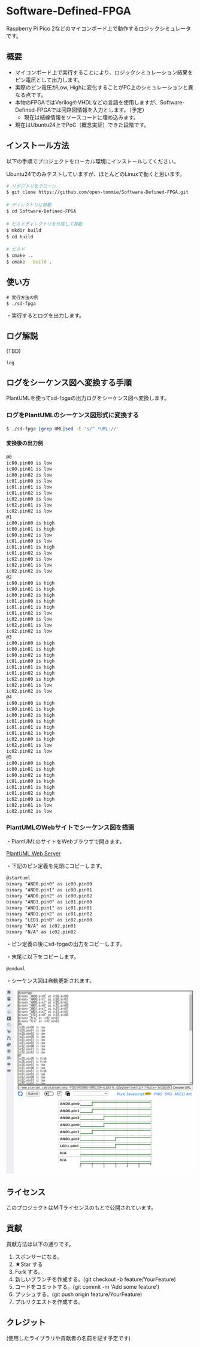 # Software-Defined-FPGA
Raspberry Pi Pico 2などのマイコンボード上で動作するロジックシミュレータです。

## 概要

- マイコンボード上で実行することにより、ロジックシミュレーション結果をピン電圧として出力します。
- 実際のピン電圧がLow, Highに変化することがPC上のシミュレーションと異なる点です。
- 本物のFPGAではVerilogやVHDLなどの言語を使用しますが、Software-Defined-FPGAでは回路図情報を入力とします。（予定）
  - 現在は結線情報をソースコードに埋め込みます。
- 現在はUbuntu24上でPoC（概念実証）できた段階です。

## インストール方法

以下の手順でプロジェクトをローカル環境にインストールしてください。

Ubuntu24でのみテストしていますが、ほとんどのLinuxで動くと思います。

```bash
# リポジトリをクローン
$ git clone https://github.com/open-tommie/Software-Defined-FPGA.git

# ディレクトリに移動
$ cd Software-Defined-FPGA

# ビルドディレクトリを作成して移動
$ mkdir build
$ cd build

# ビルド
$ cmake ..
$ cmake --build .

```

## 使い方

```
# 実行方法の例
$ ./sd-fpga
```
・実行するとログを出力します。

## ログ解説
(TBD)
```
log
```

## ログをシーケンス図へ変換する手順

PlantUMLを使ってsd-fpgaの出力ログをシーケンス図へ変換します。

### ログをPlantUMLのシーケンス図形式に変換する

```bash
$ ./sd-fpga |grep UML|sed -E 's/^.*UML://'
```
#### 変換後の出力例

```text
@0
ic00.pin00 is low
ic00.pin01 is low
ic00.pin02 is low
ic01.pin00 is low
ic01.pin01 is low
ic01.pin02 is low
ic02.pin00 is low
ic02.pin01 is low
ic02.pin02 is low
@1
ic00.pin00 is high
ic00.pin01 is high
ic00.pin02 is low
ic01.pin00 is low
ic01.pin01 is high
ic01.pin02 is low
ic02.pin00 is low
ic02.pin01 is low
ic02.pin02 is low
@2
ic00.pin00 is high
ic00.pin01 is high
ic00.pin02 is high
ic01.pin00 is high
ic01.pin01 is high
ic01.pin02 is low
ic02.pin00 is low
ic02.pin01 is low
ic02.pin02 is low
@3
ic00.pin00 is high
ic00.pin01 is high
ic00.pin02 is high
ic01.pin00 is high
ic01.pin01 is high
ic01.pin02 is high
ic02.pin00 is high
ic02.pin01 is low
ic02.pin02 is low
@4
ic00.pin00 is high
ic00.pin01 is high
ic00.pin02 is high
ic01.pin00 is high
ic01.pin01 is high
ic01.pin02 is high
ic02.pin00 is high
ic02.pin01 is low
ic02.pin02 is low
@5
ic00.pin00 is high
ic00.pin01 is high
ic00.pin02 is high
ic01.pin00 is high
ic01.pin01 is high
ic01.pin02 is high
ic02.pin00 is high
ic02.pin01 is low
ic02.pin02 is low
```


### PlantUMLのWebサイトでシーケンス図を描画

・PlantUMLのサイトをWebブラウザで開きます。

[PlantUML Web Server](https://www.plantuml.com/plantuml/uml/SyfFKj2rKt3CoKnELR1Io4ZDoSa70000)

・下記のピン定義を先頭にコピーします。
```text
@startuml
binary "AND0.pin0" as ic00.pin00
binary "AND0.pin1" as ic00.pin01
binary "AND0.pin2" as ic00.pin02
binary "AND1.pin0" as ic01.pin00
binary "AND1.pin1" as ic01.pin01
binary "AND1.pin2" as ic01.pin02
binary "LED1.pin0" as ic02.pin00
binary "N/A" as ic02.pin01
binary "N/A" as ic02.pin02
```

・ピン定義の後にsd-fpgaの出力をコピーします。

・末尾に以下をコピーします。
```text
@enduml
```

・シーケンス図は自動更新されます。

<img src="PlantUML-sd-fpga.png" alt="PlantUMLシーケンス図1" >

## ライセンス

このプロジェクトはMITライセンスのもとで公開されています。

## 貢献

貢献方法は以下の通りです。

1. スポンサーになる。
1. ★Star する
1. Fork する。
1. 新しいブランチを作成する。(git checkout -b feature/YourFeature)
1. コードをコミットする。(git commit -m 'Add some feature')
1. プッシュする。(git push origin feature/YourFeature)
1. プルリクエストを作成する。

## クレジット
(使用したライブラリや貢献者の名前を記す予定です)
